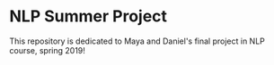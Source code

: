 # NLP Summer Project
This repository is dedicated to Maya and Daniel's final project in NLP course, spring 2019!
